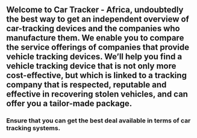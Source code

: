 ## Welcome to Car Tracker - Africa, undoubtedly the best way to get an independent overview of car-tracking devices and the companies who manufacture them. We enable you to compare the service offerings of companies that provide vehicle tracking devices. We’ll help you find a vehicle tracking device that is not only more cost-effective, but which is linked to a tracking company that is respected, reputable and effective in recovering stolen vehicles, and can offer you a tailor-made package.

### Ensure that you can get the best deal available in terms of car tracking systems.